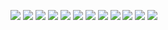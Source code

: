 ![](Homework_JVM_Page1.jpg)
![](Homework_JVM_Page2.jpg)
![](Homework_JVM_Page3.jpg)
![](Homework_JVM_Page4.jpg)
![](Homework_JVM_Page5.jpg)
![](Homework_JVM_Page6.jpg)
![](Homework_JVM_Page7.jpg)
![](Homework_JVM_Page8.jpg)
![](Homework_JVM_Page9.jpg)
![](Homework_JVM_Page10.jpg)
![](Homework_JVM_Page11.jpg)
![](Homework_JVM_Page12.jpg)